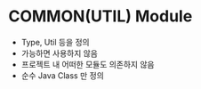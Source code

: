 # COMMON(UTIL) Module
- Type, Util 등을 정의
- 가능하면 사용하지 않음
- 프로젝트 내 어떠한 모듈도 의존하지 않음
- 순수 Java Class 만 정의